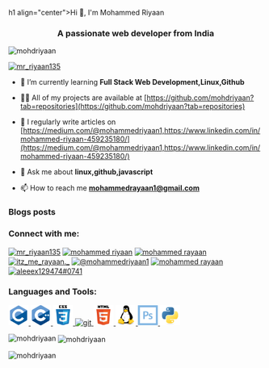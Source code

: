 h1 align="center">Hi 👋, I'm Mohammed Riyaan</h1>
<h3 align="center">A passionate web developer from India</h3>

<p align="left"> <img src="https://komarev.com/ghpvc/?username=mohdriyaan&label=Profile%20views&color=0e75b6&style=flat" alt="mohdriyaan" /> </p>

<p align="left"> <a href="https://twitter.com/mr_riyaan135" target="blank"><img src="https://img.shields.io/twitter/follow/mr_riyaan135?logo=twitter&style=for-the-badge" alt="mr_riyaan135" /></a> </p>

- 🌱 I’m currently learning **Full Stack Web Development,Linux,Github**

- 👨‍💻 All of my projects are available at [https://github.com/mohdriyaan?tab=repositories](https://github.com/mohdriyaan?tab=repositories)

- 📝 I regularly write articles on [https://medium.com/@mohammedriyaan1,https://www.linkedin.com/in/mohammed-riyaan-459235180/](https://medium.com/@mohammedriyaan1,https://www.linkedin.com/in/mohammed-riyaan-459235180/)

- 💬 Ask me about **linux,github,javascript**

- 📫 How to reach me **mohammedrayaan1@gmail.com**

### Blogs posts
<!-- BLOG-POST-LIST:START -->
<!-- BLOG-POST-LIST:END -->

<h3 align="left">Connect with me:</h3>
<p align="left">
<a href="https://twitter.com/mr_riyaan135" target="blank"><img align="center" src="https://raw.githubusercontent.com/rahuldkjain/github-profile-readme-generator/master/src/images/icons/Social/twitter.svg" alt="mr_riyaan135" height="30" width="40" /></a>
<a href="https://linkedin.com/in/mohammed riyaan" target="blank"><img align="center" src="https://raw.githubusercontent.com/rahuldkjain/github-profile-readme-generator/master/src/images/icons/Social/linked-in-alt.svg" alt="mohammed riyaan" height="30" width="40" /></a>
<a href="https://fb.com/mohammed rayaan" target="blank"><img align="center" src="https://raw.githubusercontent.com/rahuldkjain/github-profile-readme-generator/master/src/images/icons/Social/facebook.svg" alt="mohammed rayaan" height="30" width="40" /></a>
<a href="https://instagram.com/itz_me_rayaan._" target="blank"><img align="center" src="https://raw.githubusercontent.com/rahuldkjain/github-profile-readme-generator/master/src/images/icons/Social/instagram.svg" alt="itz_me_rayaan._" height="30" width="40" /></a>
<a href="https://medium.com/@mohammedriyaan1" target="blank"><img align="center" src="https://raw.githubusercontent.com/rahuldkjain/github-profile-readme-generator/master/src/images/icons/Social/medium.svg" alt="@mohammedriyaan1" height="30" width="40" /></a>
<a href="https://www.hackerrank.com/mohammed rayaan" target="blank"><img align="center" src="https://raw.githubusercontent.com/rahuldkjain/github-profile-readme-generator/master/src/images/icons/Social/hackerrank.svg" alt="mohammed rayaan" height="30" width="40" /></a>
<a href="https://discord.gg/aleeex129474#0741" target="blank"><img align="center" src="https://raw.githubusercontent.com/rahuldkjain/github-profile-readme-generator/master/src/images/icons/Social/discord.svg" alt="aleeex129474#0741" height="30" width="40" /></a>
</p>

<h3 align="left">Languages and Tools:</h3>
<p align="left"> <a href="https://www.cprogramming.com/" target="_blank" rel="noreferrer"> <img src="https://raw.githubusercontent.com/devicons/devicon/master/icons/c/c-original.svg" alt="c" width="40" height="40"/> </a> <a href="https://www.w3schools.com/cpp/" target="_blank" rel="noreferrer"> <img src="https://raw.githubusercontent.com/devicons/devicon/master/icons/cplusplus/cplusplus-original.svg" alt="cplusplus" width="40" height="40"/> </a> <a href="https://www.w3schools.com/css/" target="_blank" rel="noreferrer"> <img src="https://raw.githubusercontent.com/devicons/devicon/master/icons/css3/css3-original-wordmark.svg" alt="css3" width="40" height="40"/> </a> <a href="https://git-scm.com/" target="_blank" rel="noreferrer"> <img src="https://www.vectorlogo.zone/logos/git-scm/git-scm-icon.svg" alt="git" width="40" height="40"/> </a> <a href="https://www.w3.org/html/" target="_blank" rel="noreferrer"> <img src="https://raw.githubusercontent.com/devicons/devicon/master/icons/html5/html5-original-wordmark.svg" alt="html5" width="40" height="40"/> </a> <a href="https://www.linux.org/" target="_blank" rel="noreferrer"> <img src="https://raw.githubusercontent.com/devicons/devicon/master/icons/linux/linux-original.svg" alt="linux" width="40" height="40"/> </a> <a href="https://www.photoshop.com/en" target="_blank" rel="noreferrer"> <img src="https://raw.githubusercontent.com/devicons/devicon/master/icons/photoshop/photoshop-line.svg" alt="photoshop" width="40" height="40"/> </a> <a href="https://www.python.org" target="_blank" rel="noreferrer"> <img src="https://raw.githubusercontent.com/devicons/devicon/master/icons/python/python-original.svg" alt="python" width="40" height="40"/> </a> </p>

<p><img align="left" src="https://github-readme-stats.vercel.app/api/top-langs?username=mohdriyaan&show_icons=true&locale=en&layout=compact" alt="mohdriyaan" /></p>

<p>&nbsp;<img align="center" src="https://github-readme-stats.vercel.app/api?username=mohdriyaan&show_icons=true&locale=en" alt="mohdriyaan" /></p>

<p><img align="center" src="https://github-readme-streak-stats.herokuapp.com/?user=mohdriyaan&" alt="mohdriyaan" /></p>
